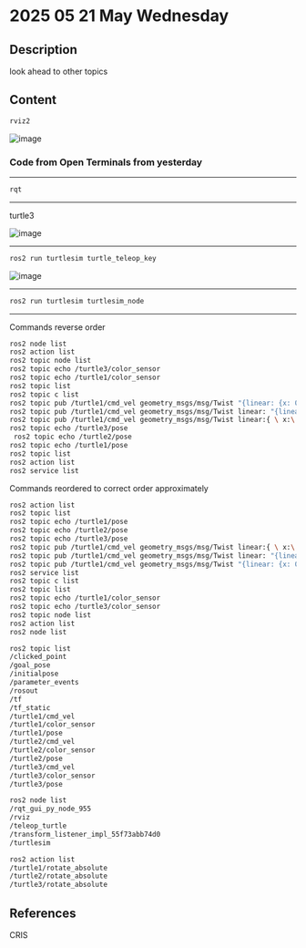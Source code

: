 # 2025 05 21 May Wednesday

## Description

look ahead to other topics

## Content

```bash
rviz2
```

![image](https://github.com/user-attachments/assets/ab427e73-a970-4525-92e8-ee2e88fcb02f)

### Code from Open Terminals from yesterday

____

```bash
rqt
```
____

turtle3

![image](https://github.com/user-attachments/assets/5af8b4fc-9f35-4965-b959-cdc601e50fa1)

____

```bash
ros2 run turtlesim turtle_teleop_key
```

![image](https://github.com/user-attachments/assets/def4dc36-a14b-4817-be3e-a49c185c3dba)

____

```bash
ros2 run turtlesim turtlesim_node
```

____

Commands reverse order

```bash
ros2 node list
ros2 action list
ros2 topic node list
ros2 topic echo /turtle3/color_sensor
ros2 topic echo /turtle1/color_sensor
ros2 topic list
ros2 topic c list
ros2 topic pub /turtle1/cmd_vel geometry_msgs/msg/Twist "{linear: {x: 0.0, y: 0.0, z: 0.0}, angular: {x: 0.0, y: 0.0, z: 1.0}}"
ros2 topic pub /turtle1/cmd_vel geometry_msgs/msg/Twist linear: "{linear: {x: 0.0, y: 0.0, z: 0.0}, angular: {x: 0.0, y: 0.0, z: 1.0}}"
ros2 topic pub /turtle1/cmd_vel geometry_msgs/msg/Twist linear:{ \ x:\ 0.0\ \ y:\ 0.0\ \ z:\ 0.0angular:\ \ x:\ 0.0\ \ y:\ 0.0\ \ z:\ 3.0\}
ros2 topic echo /turtle3/pose
 ros2 topic echo /turtle2/pose
ros2 topic echo /turtle1/pose
ros2 topic list
ros2 action list
ros2 service list
```

Commands reordered to correct order approximately

```bash
ros2 action list
ros2 topic list
ros2 topic echo /turtle1/pose
ros2 topic echo /turtle2/pose
ros2 topic echo /turtle3/pose
ros2 topic pub /turtle1/cmd_vel geometry_msgs/msg/Twist linear:{ \ x:\ 0.0\ \ y:\ 0.0\ \ z:\ 0.0angular:\ \ x:\ 0.0\ \ y:\ 0.0\ \ z:\ 3.0\}
ros2 topic pub /turtle1/cmd_vel geometry_msgs/msg/Twist linear: "{linear: {x: 0.0, y: 0.0, z: 0.0}, angular: {x: 0.0, y: 0.0, z: 1.0}}"
ros2 topic pub /turtle1/cmd_vel geometry_msgs/msg/Twist "{linear: {x: 0.0, y: 0.0, z: 0.0}, angular: {x: 0.0, y: 0.0, z: 1.0}}"
ros2 service list
ros2 topic c list
ros2 topic list
ros2 topic echo /turtle1/color_sensor
ros2 topic echo /turtle3/color_sensor
ros2 topic node list
ros2 action list
ros2 node list
```

```bash
ros2 topic list
/clicked_point
/goal_pose
/initialpose
/parameter_events
/rosout
/tf
/tf_static
/turtle1/cmd_vel
/turtle1/color_sensor
/turtle1/pose
/turtle2/cmd_vel
/turtle2/color_sensor
/turtle2/pose
/turtle3/cmd_vel
/turtle3/color_sensor
/turtle3/pose
```

```bash
ros2 node list
/rqt_gui_py_node_955
/rviz
/teleop_turtle
/transform_listener_impl_55f73abb74d0
/turtlesim
```

```bash
ros2 action list
/turtle1/rotate_absolute
/turtle2/rotate_absolute
/turtle3/rotate_absolute
```

## References

CRIS
